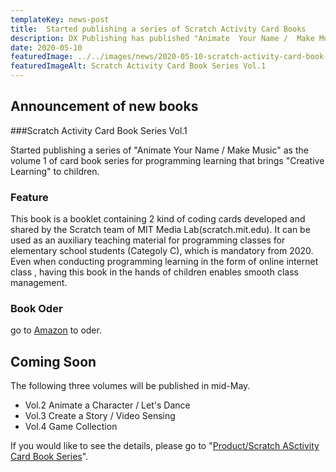 ```yaml
---
templateKey: news-post
title:  Started publishing a series of Scratch Activity Card Books
description: DX Publishing has published "Animate  Your Name /  Make Music" as the volume 1 of card book series for programming learning that brings "Creative Learning" to children.
date: 2020-05-10
featuredImage: ../../images/news/2020-05-10-scratch-activity-card-book-featured.jpg
featuredImageAlt: Scratch Activity Card Book Series Vol.1
---
```


## Announcement of new books
###Scratch Activity Card Book Series Vol.1

Started publishing a series of "Animate  Your Name /  Make Music" as the volume 1 of card book series for programming learning that brings "Creative Learning" to children.

### Feature

This book is a booklet containing 2 kind of coding cards developed and shared by the Scratch team of MIT Media Lab(scratch.mit.edu).  It can be used as an auxiliary teaching material for programming classes for elementary school students (Categoly  C), which is mandatory from 2020. Even when conducting programming learning in the form of online internet class , having this book in the hands of children enables smooth class management.

### Book Oder
go to [Amazon](https://www.amazon.co.jp/dp/4910209018) to oder.

## Coming Soon

The following three volumes will be published in mid-May.
* Vol.2 Animate a Character / Let's Dance
* Vol.3 Create a Story / Video Sensing
* Vol.4 Game Collection

If you would like to see the details, please go to "[Product/Scratch ASctivity Card Book Series](https://dx-publishing.jp/products/scratch-activity-card-book/)".


